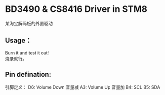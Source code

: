 # BD3490 & CS8416 Driver in STM8
某淘宝解码板的外置驱动
## Usage：
Burn it and test it out!  
烧录就行。
## Pin defination:
引脚定义：
D6: Volume Down 音量减
A3: Volume Up 音量加
B4: SCL
B5: SDA


